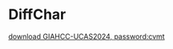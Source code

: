 # DiffChar
[download GIAHCC-UCAS2024, password:cvmt](https://pan.baidu.com/s/1dQ4QouOD6BSYJMCewj4kgQ)
